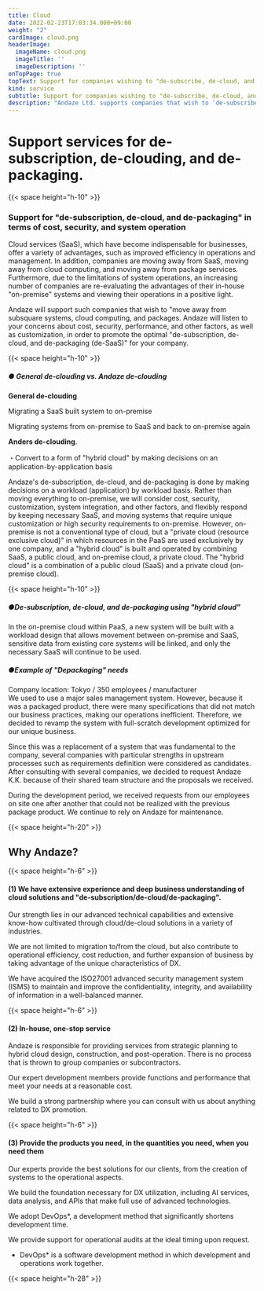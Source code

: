 ```yaml
---
title: Cloud
date: 2022-02-23T17:03:34.000+09:00
weight: "2"
cardImage: cloud.png
headerImage:
  imageName: cloud.png
  imageTitle: ''
  imageDescription: ''
onTopPage: true
topText: Support for companies wishing to "de-subscribe, de-cloud, and de-package" to improve ROI
kind: service
subtitle: Support for companies wishing to "de-subscribe, de-cloud, and de-package" to improve ROI
description: "Andaze Ltd. supports companies that wish to 'de-subscribe, de-cloud, and de-package' from the perspectives of cost, security, and system operation. Our experts will propose the best solution for you, from the creation of the system to its operation."
---
```

# **Support services for de-subscription, de-clouding, and de-packaging**.

{{< space height="h-10" >}}

### Support for "de-subscription, de-cloud, and de-packaging" in terms of cost, security, and system operation

Cloud services (SaaS), which have become indispensable for businesses, offer a variety of advantages, such as improved efficiency in operations and management. In addition, companies are moving away from SaaS, moving away from cloud computing, and moving away from package services. Furthermore, due to the limitations of system operations, an increasing number of companies are re-evaluating the advantages of their in-house "on-premise" systems and viewing their operations in a positive light.

Andaze will support such companies that wish to "move away from subsquare systems, cloud computing, and packages. Andaze will listen to your concerns about cost, security, performance, and other factors, as well as customization, in order to promote the optimal "de-subscription, de-cloud, and de-packaging (de-SaaS)" for your company.

{{< space height="h-10" >}}

##### **● General de-clouding vs. Andaze de-clouding**

**General de-clouding**

Migrating a SaaS built system to on-premise

Migrating systems from on-premise to SaaS and back to on-premise again

**Anders de-clouding**.

・Convert to a form of "hybrid cloud" by making decisions on an application-by-application basis

Andaze's de-subscription, de-cloud, and de-packaging is done by making decisions on a workload (application) by workload basis. Rather than moving everything to on-premise, we will consider cost, security, customization, system integration, and other factors, and flexibly respond by keeping necessary SaaS, and moving systems that require unique customization or high security requirements to on-premise. However, on-premise is not a conventional type of cloud, but a "private cloud (resource exclusive cloud)" in which resources in the PaaS are used exclusively by one company, and a "hybrid cloud" is built and operated by combining SaaS, a public cloud, and on-premise cloud, a private cloud. The "hybrid cloud" is a combination of a public cloud (SaaS) and a private cloud (on-premise cloud).

{{< space height="h-10" >}}

##### ●De-subscription, de-cloud, and de-packaging using "hybrid cloud"

In the on-premise cloud within PaaS, a new system will be built with a workload design that allows movement between on-premise and SaaS, sensitive data from existing core systems will be linked, and only the necessary SaaS will continue to be used.

##### ●Example of "Depackaging" needs

Company location: Tokyo / 350 employees / manufacturer  
 We used to use a major sales management system. However, because it was a packaged product, there were many specifications that did not match our business practices, making our operations inefficient. Therefore, we decided to revamp the system with full-scratch development optimized for our unique business.

Since this was a replacement of a system that was fundamental to the company, several companies with particular strengths in upstream processes such as requirements definition were considered as candidates. After consulting with several companies, we decided to request Andaze K.K. because of their shared team structure and the proposals we received.

During the development period, we received requests from our employees on site one after another that could not be realized with the previous package product. We continue to rely on Andaze for maintenance.

{{< space height="h-20" >}}

## Why Andaze?

{{< space height="h-6" >}}

#### (1) We have extensive experience and deep business understanding of cloud solutions and "de-subscription/de-cloud/de-packaging".

Our strength lies in our advanced technical capabilities and extensive know-how cultivated through cloud/de-cloud solutions in a variety of industries.

We are not limited to migration to/from the cloud, but also contribute to operational efficiency, cost reduction, and further expansion of business by taking advantage of the unique characteristics of DX.

We have acquired the ISO27001 advanced security management system (ISMS) to maintain and improve the confidentiality, integrity, and availability of information in a well-balanced manner.

{{< space height="h-6" >}}

#### (2) In-house, one-stop service

Andaze is responsible for providing services from strategic planning to hybrid cloud design, construction, and post-operation. There is no process that is thrown to group companies or subcontractors.

Our expert development members provide functions and performance that meet your needs at a reasonable cost.

We build a strong partnership where you can consult with us about anything related to DX promotion.

{{< space height="h-6" >}}

#### (3) Provide the products you need, in the quantities you need, when you need them

Our experts provide the best solutions for our clients, from the creation of systems to the operational aspects.

We build the foundation necessary for DX utilization, including AI services, data analysis, and APIs that make full use of advanced technologies.

We adopt DevOps*, a development method that significantly shortens development time.

We provide support for operational audits at the ideal timing upon request.

* DevOps* is a software development method in which development and operations work together.

{{< space height="h-28" >}}
